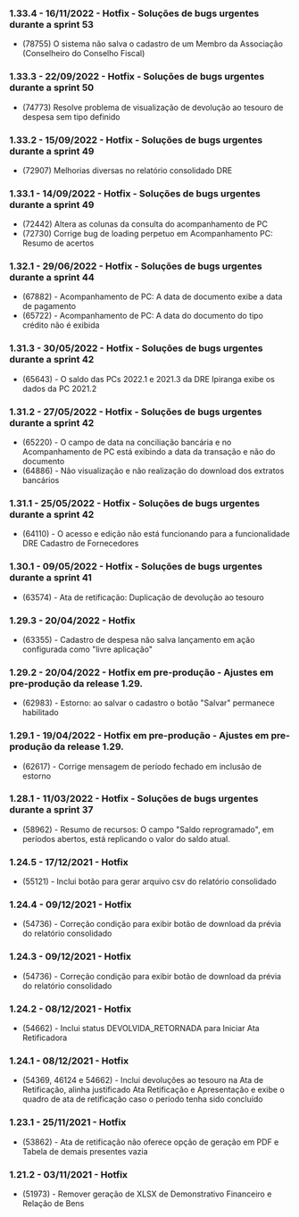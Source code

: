 ### 1.33.4 - 16/11/2022 - Hotfix - Soluções de bugs urgentes durante a sprint 53
* (78755) O sistema não salva o cadastro de um Membro da Associação (Conselheiro do Conselho Fiscal)

### 1.33.3 - 22/09/2022 - Hotfix - Soluções de bugs urgentes durante a sprint 50
* (74773) Resolve problema de visualização de devolução ao tesouro de despesa sem tipo definido

### 1.33.2 - 15/09/2022 - Hotfix - Soluções de bugs urgentes durante a sprint 49
* (72907) Melhorias diversas no relatório consolidado DRE

### 1.33.1 - 14/09/2022 - Hotfix - Soluções de bugs urgentes durante a sprint 49
* (72442) Altera as colunas da consulta do acompanhamento de PC
* (72730) Corrige bug de loading perpetuo em Acompanhamento PC: Resumo de acertos 

### 1.32.1 - 29/06/2022 - Hotfix - Soluções de bugs urgentes durante a sprint 44
* (67882) -  Acompanhamento de PC: A data de documento exibe a data de pagamento
* (65722) -  Acompanhamento de PC: A data do documento do tipo crédito não é exibida

### 1.31.3 - 30/05/2022 - Hotfix - Soluções de bugs urgentes durante a sprint 42
* (65643) -  O saldo das PCs 2022.1 e 2021.3 da DRE Ipiranga exibe os dados da PC 2021.2

### 1.31.2 - 27/05/2022 - Hotfix - Soluções de bugs urgentes durante a sprint 42
* (65220) - O campo de data na conciliação bancária e no Acompanhamento de PC está exibindo a data da transação e não do documento
* (64886) - Não visualização e não realização do download dos extratos bancários

### 1.31.1 - 25/05/2022 - Hotfix - Soluções de bugs urgentes durante a sprint 42
* (64110) - O acesso e edição não está funcionando para a funcionalidade DRE Cadastro de Fornecedores

### 1.30.1 - 09/05/2022 - Hotfix - Soluções de bugs urgentes durante a sprint 41
* (63574) -  Ata de retificação: Duplicação de devolução ao tesouro

### 1.29.3 - 20/04/2022 - Hotfix
* (63355) - Cadastro de despesa não salva lançamento em ação configurada como "livre aplicação"

### 1.29.2 - 20/04/2022 - Hotfix em pre-produção - Ajustes em pre-produção da release 1.29.
* (62983) - Estorno: ao salvar o cadastro o botão "Salvar" permanece habilitado

### 1.29.1 - 19/04/2022 - Hotfix em pre-produção - Ajustes em pre-produção da release 1.29.
* (62617) - Corrige mensagem de período fechado em inclusão de estorno

### 1.28.1 - 11/03/2022 - Hotfix - Soluções de bugs urgentes durante a sprint 37
* (58962) - Resumo de recursos: O campo "Saldo reprogramado", em períodos abertos, está replicando o valor do saldo atual. 

### 1.24.5 - 17/12/2021 - Hotfix
* (55121) - Inclui botão para gerar arquivo csv do relatório consolidado

### 1.24.4 - 09/12/2021 - Hotfix
* (54736) - Correção condição para exibir botão de download da prévia do relatório consolidado

### 1.24.3 - 09/12/2021 - Hotfix
* (54736) - Correção condição para exibir botão de download da prévia do relatório consolidado

### 1.24.2 - 08/12/2021 - Hotfix
* (54662) - Inclui status DEVOLVIDA_RETORNADA para Iniciar Ata Retificadora

### 1.24.1 - 08/12/2021 - Hotfix
* (54369, 46124 e 54662) - Inclui devoluções ao tesouro na Ata de Retificação, alinha justificado Ata Retificação e Apresentação e exibe o quadro de ata de retificação caso o período tenha sido concluído

### 1.23.1 - 25/11/2021 - Hotfix
* (53862) - Ata de retificação não oferece opção de geração em PDF e Tabela de demais presentes vazia

### 1.21.2 - 03/11/2021 - Hotfix
* (51973) - Remover geração de XLSX de Demonstrativo Financeiro e Relação de Bens
